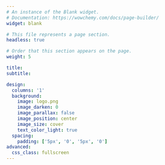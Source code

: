 ```yaml
---
# An instance of the Blank widget.
# Documentation: https://wowchemy.com/docs/page-builder/
widget: blank

# This file represents a page section.
headless: true

# Order that this section appears on the page.
weight: 5

title:
subtitle:

design:
  columns: '1'
  background:
    image: logo.png
    image_darken: 0
    image_parallax: false
    image_position: center
    image_size: cover
    text_color_light: true
  spacing:
    padding: ['5px', '0', '5px', '0']
advanced:
  css_class: fullscreen
---
```

